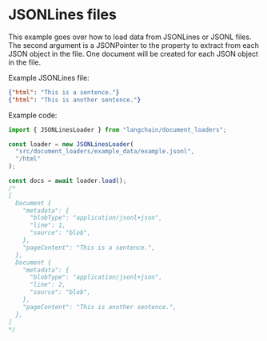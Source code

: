 # JSONLines files

This example goes over how to load data from JSONLines or JSONL files. The second argument is a JSONPointer to the property to extract from each JSON object in the file. One document will be created for each JSON object in the file.

Example JSONLines file:

```json
{"html": "This is a sentence."}
{"html": "This is another sentence."}
```

Example code:

```typescript
import { JSONLinesLoader } from "langchain/document_loaders";

const loader = new JSONLinesLoader(
  "src/document_loaders/example_data/example.jsonl",
  "/html"
);

const docs = await loader.load();
/*
[
  Document {
    "metadata": {
      "blobType": "application/jsonl+json",
      "line": 1,
      "source": "blob",
    },
    "pageContent": "This is a sentence.",
  },
  Document {
    "metadata": {
      "blobType": "application/jsonl+json",
      "line": 2,
      "source": "blob",
    },
    "pageContent": "This is another sentence.",
  },
]
*/
```
